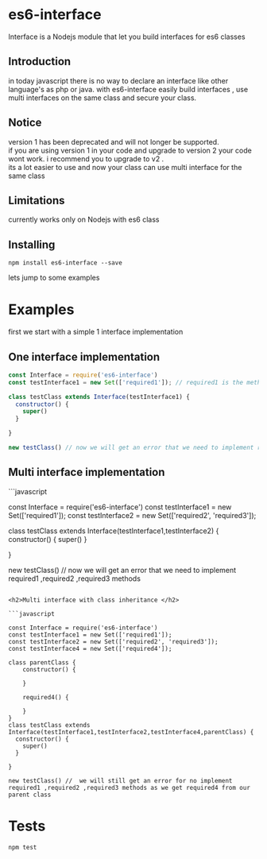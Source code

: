 <h1>es6-interface</h1>
Interface is a Nodejs module  that let you build interfaces for es6 classes

<h2>Introduction</h2>
in today javascript there is no way to declare an interface like other language's as php or java.
with es6-interface easily build interfaces , use multi interfaces on the same class and secure your class.

<h2>Notice</h2>
version 1 has been deprecated and will not longer be supported.<br>
if you are using version 1 in your code and upgrade to version 2  your code wont work.
i recommend you to upgrade to v2 .<br>
 its a lot easier to use and now your class can use multi interface for the same class


<h2>Limitations</h2>
currently works only on Nodejs with es6 class

<h2>Installing</h2>

```
npm install es6-interface --save
```

lets jump to some examples
<h1>Examples</h1>

first we start with a simple 1 interface implementation
<h2>One interface implementation</h2> 

```javascript
const Interface = require('es6-interface')
const testInterface1 = new Set(['required1']); // required1 is the method we force to implement

class testClass extends Interface(testInterface1) {
  constructor() {
    super()
  }

}

new testClass() // now we will get an error that we need to implement required1 method

```


<h2>Multi interface implementation</h2> 
```javascript

const Interface = require('es6-interface')
const testInterface1 = new Set(['required1']);
const testInterface2 = new Set(['required2', 'required3']);

class testClass extends Interface(testInterface1,testInterface2) {
  constructor() {
    super()
  }

}

new testClass() // now we will get an error that we need to implement required1 ,required2 ,required3 methods
```

<h2>Multi interface with class inheritance </h2> 

```javascript

const Interface = require('es6-interface')
const testInterface1 = new Set(['required1']);
const testInterface2 = new Set(['required2', 'required3']);
const testInterface4 = new Set(['required4']);

class parentClass {
    constructor() {

    }

    required4() {

    }
}
class testClass extends Interface(testInterface1,testInterface2,testInterface4,parentClass) {
  constructor() {
    super()
  }

}

new testClass() //  we will still get an error for no implement required1 ,required2 ,required3 methods as we get required4 from our parent class
```

<h1>Tests</h1>

```
npm test
```



